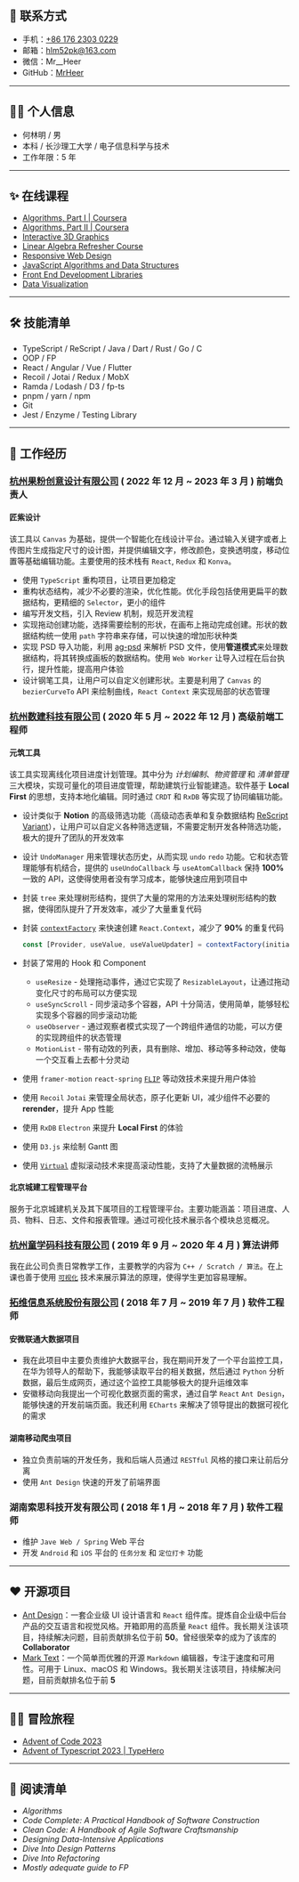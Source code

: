 ## 📧 联系方式

- 手机：[+86 176 2303 0229](<tel:(+86)17623030229>)
- 邮箱：[hlm52pk@163.com](mailto:hlm52pk@163.com)
- 微信：Mr\_\_Heer
- GitHub：[MrHeer](https://github.com/MrHeer)

---

## 🧑‍💻 个人信息

- 何林明 / 男
- 本科 / 长沙理工大学 / 电子信息科学与技术
- 工作年限：5 年

---

## ✨ 在线课程

- [Algorithms, Part I | Coursera](https://www.coursera.org/learn/algorithms-part1)
- [Algorithms, Part II | Coursera](https://www.coursera.org/learn/algorithms-part2)
- [Interactive 3D Graphics](https://learn.udacity.com/courses/cs291)
- [Linear Algebra Refresher Course](https://learn.udacity.com/courses/ud953)
- [Responsive Web Design](https://www.freecodecamp.org/certification/mrheer/responsive-web-design)
- [JavaScript Algorithms and Data Structures](https://www.freecodecamp.org/certification/mrheer/javascript-algorithms-and-data-structures)
- [Front End Development Libraries](https://www.freecodecamp.org/certification/mrheer/front-end-development-libraries)
- [Data Visualization](https://www.freecodecamp.org/certification/mrheer/data-visualization)

---

## 🛠 技能清单

- TypeScript / ReScript / Java / Dart / Rust / Go / C
- OOP / FP
- React / Angular / Vue / Flutter
- Recoil / Jotai / Redux / MobX
- Ramda / Lodash / D3 / fp-ts
- pnpm / yarn / npm
- Git
- Jest / Enzyme / Testing Library

---

## 🌈 工作经历

### [杭州果粉创意设计有限公司](https://jiangziai.com/login) ( 2022 年 12 月 ~ 2023 年 3 月 ) **前端负责人**

#### 匠紫设计

该工具以 `Canvas` 为基础，提供一个智能化在线设计平台。通过输入关键字或者上传图片生成指定尺寸的设计图，并提供编辑文字，修改颜色，变换透明度，移动位置等基础编辑功能。主要使用的技术栈有 `React`, `Redux` 和 `Konva`。

- 使用 `TypeScript` 重构项目，让项目更加稳定
- 重构状态结构，减少不必要的渲染，优化性能。优化手段包括使用更扁平的数据结构，更精细的 `Selector`，更小的组件
- 编写开发文档，引入 Review 机制，规范开发流程
- 实现拖动创建功能，选择需要绘制的形状，在画布上拖动完成创建。形状的数据结构统一使用 `path` 字符串来存储，可以快速的增加形状种类
- 实现 PSD 导入功能，利用 [ag-psd](https://github.com/Agamnentzar/ag-psd) 来解析 PSD 文件，使用**管道模式**来处理数据结构，将其转换成画板的数据结构。使用 `Web Worker` 让导入过程在后台执行，提升性能，提高用户体验
- 设计钢笔工具，让用户可以自定义创建形状。主要是利用了 `Canvas` 的 `bezierCurveTo` API 来绘制曲线，`React Context` 来实现局部的状态管理

### [杭州数建科技有限公司](https://sbuild.cn/) ( 2020 年 5 月 ~ 2022 年 12 月 ) **高级前端工程师**

#### 元筑工具

该工具实现离线化项目进度计划管理。其中分为 _计划编制_、_物资管理_ 和 _清单管理_ 三大模块，实现可量化的项目进度管理，帮助建筑行业智能建造。软件基于 **Local First** 的思想，支持本地化编辑。同时通过 `CRDT` 和 `RxDB` 等实现了协同编辑功能。

- 设计类似于 **Notion** 的高级筛选功能（高级动态表单和复杂数据结构 [ReScript Variant](https://rescript-lang.org/docs/manual/latest/variant)），让用户可以自定义各种筛选逻辑，不需要定制开发各种筛选功能，极大的提升了团队的开发效率
- 设计 `UndoManager` 用来管理状态历史，从而实现 `undo` `redo` 功能。它和状态管理能够有机结合，提供的 `useUndoCallback` 与 `useAtomCallback` 保持 **100%** 一致的 API，这使得使用者没有学习成本，能够快速应用到项目中
- 封装 `tree` 来处理树形结构，提供了大量的常用的方法来处理树形结构的数据，使得团队提升了开发效率，减少了大量重复代码
- 封装 [`contextFactory`](https://gist.github.com/MrHeer/f009afee88d84dbd02a2476d20b4a3a9) 来快速创建 `React.Context`，减少了 **90%** 的重复代码

  ```ts
  const [Provider, useValue, useValueUpdater] = contextFactory(initialValue);
  ```

- 封装了常用的 Hook 和 Component
  - `useResize` - 处理拖动事件，通过它实现了 `ResizableLayout`，让通过拖动变化尺寸的布局可以方便实现
  - `useSyncScroll` - 同步滚动多个容器，API 十分简洁，使用简单，能够轻松实现多个容器的同步滚动功能
  - `useObserver` - 通过观察者模式实现了一个跨组件通信的功能，可以方便的实现跨组件的状态管理
  - `MotionList` - 带有动效的列表，具有删除、增加、移动等多种动效，使每一个交互看上去都十分灵动
- 使用 `framer-motion` `react-spring` [`FLIP`](https://aerotwist.com/blog/flip-your-animations/) 等动效技术来提升用户体验
- 使用 `Recoil` `Jotai` 来管理全局状态，原子化更新 UI，减少组件不必要的 **rerender**，提升 App 性能
- 使用 `RxDB` `Electron` 来提升 **Local First** 的体验
- 使用 `D3.js` 来绘制 Gantt 图
- 使用 [`Virtual`](https://tanstack.com/virtual/v3) 虚拟滚动技术来提高滚动性能，支持了大量数据的流畅展示

#### 北京城建工程管理平台

服务于北京城建机关及其下属项目的工程管理平台。主要功能涵盖：项目进度、人员、物料、日志、文件和报表管理。通过可视化技术展示各个模块总览概况。

### [杭州童学码科技有限公司](http://www.hzcoding.com/) ( 2019 年 9 月 ~ 2020 年 4 月 ) **算法讲师**

我在此公司负责日常教学工作，主要教学的内容为 `C++ / Scratch / 算法`。在上课也善于使用 [`可视化`](https://visualgo.net/en) 技术来展示算法的原理，使得学生更加容易理解。

### [拓维信息系统股份有限公司](https://www.talkweb.com.cn/) ( 2018 年 7 月 ~ 2019 年 7 月 ) **软件工程师**

#### 安微联通大数据项目

- 我在此项目中主要负责维护大数据平台，我在期间开发了一个平台监控工具，在华为领导人的帮助下，我能够读取平台的相关数据，然后通过 `Python` 分析数据，最后生成网页，通过这个监控工具能够极大的提升运维效率
- 安徽移动向我提出一个可视化数据页面的需求，通过自学 `React` `Ant Design`，能够快速的开发前端页面。我还利用 `ECharts` 来解决了领导提出的数据可视化的需求

#### 湖南移动爬虫项目

- 独立负责前端的开发任务，我和后端人员通过 `RESTful` 风格的接口来让前后分离
- 使用 `Ant Design` 快速的开发了前端界面

### 湖南索思科技开发有限公司 ( 2018 年 1 月 ~ 2018 年 7 月 ) **软件工程师**

- 维护 `Jave Web / Spring` Web 平台
- 开发 `Android` 和 `iOS` 平台的 `任务分发` 和 `定位打卡` 功能

---

## ❤️ 开源项目

- [Ant Design](https://github.com/ant-design/ant-design)：一套企业级 UI 设计语言和 `React` 组件库。提炼自企业级中后台产品的交互语言和视觉风格。开箱即用的高质量 `React` 组件。我长期关注该项目，持续解决问题，目前贡献排名位于前 **50**。曾经很荣幸的成为了该库的 **Collaborator**
- [Mark Text](https://github.com/marktext/marktext)：一个简单而优雅的开源 `Markdown` 编辑器，专注于速度和可用性。可用于 Linux、macOS 和 Windows。我长期关注该项目，持续解决问题，目前贡献排名位于前 **5**

---

## 🧗🏼 冒险旅程

- [Advent of Code 2023](https://adventofcode.com/2023)
- [Advent of Typescript 2023 | TypeHero](https://typehero.dev/aot-2023)

---

## 📖 阅读清单

- _Algorithms_
- _Code Complete: A Practical Handbook of Software Construction_
- _Clean Code: A Handbook of Agile Software Craftsmanship_
- _Designing Data-Intensive Applications_
- _Dive Into Design Patterns_
- _Dive Into Refactoring_
- _Mostly adequate guide to FP_
